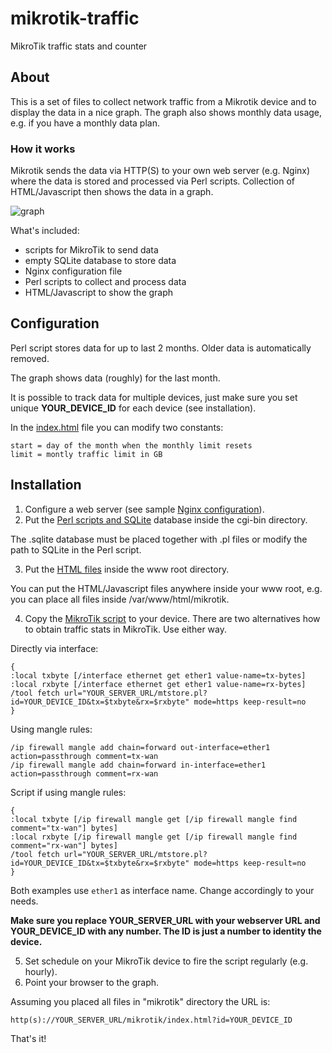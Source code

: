# mikrotik-traffic
MikroTik traffic stats and counter

## About

This is a set of files to collect network traffic from a Mikrotik device and to display the data in a nice graph. The graph also shows monthly data usage, e.g. if you have a monthly data plan.

### How it works

Mikrotik sends the data via HTTP(S) to your own web server (e.g. Nginx) where the data is stored and processed via Perl scripts. Collection of HTML/Javascript then shows the data in a graph.

![graph](https://raw.githubusercontent.com/mghaan/mikrotik-traffic/master/mikrotik.png "Sample graph")

What's included:

* scripts for MikroTik to send data
* empty SQLite database to store data
* Nginx configuration file
* Perl scripts to collect and process data
* HTML/Javascript to show the graph

## Configuration

Perl script stores data for up to last 2 months. Older data is automatically removed.

The graph shows data (roughly) for the last month.

It is possible to track data for multiple devices, just make sure you set unique **YOUR_DEVICE_ID** for each device (see installation).

In the [index.html](https://github.com/mghaan/mikrotik-traffic/blob/master/var/www/html/index.html) file you can modify two constants:
	
	start = day of the month when the monthly limit resets
	limit = montly traffic limit in GB 

## Installation

1. Configure a web server (see sample [Nginx configuration](https://github.com/mghaan/mikrotik-traffic/blob/master/etc/nginx/nginx.conf)).
2. Put the [Perl scripts and SQLite](https://github.com/mghaan/mikrotik-traffic/tree/master/var/www/cgi-bin) database inside the cgi-bin directory.

The .sqlite database must be placed together with .pl files or modify the path to SQLite in the Perl script.

3. Put the [HTML files](https://github.com/mghaan/mikrotik-traffic/tree/master/var/www/html) inside the www root directory.

You can put the HTML/Javascript files anywhere inside your www root, e.g. you can place all files inside /var/www/html/mikrotik.

4. Copy the [MikroTik script](https://github.com/mghaan/mikrotik-traffic/blob/master/opt/mikrotik.script) to your device. There are two alternatives how to obtain traffic stats in MikroTik. Use either way.

Directly via interface:

    {
    :local txbyte [/interface ethernet get ether1 value-name=tx-bytes]
    :local rxbyte [/interface ethernet get ether1 value-name=rx-bytes]
    /tool fetch url="YOUR_SERVER_URL/mtstore.pl?id=YOUR_DEVICE_ID&tx=$txbyte&rx=$rxbyte" mode=https keep-result=no
    }
	
Using mangle rules:

    /ip firewall mangle add chain=forward out-interface=ether1 action=passthrough comment=tx-wan
    /ip firewall mangle add chain=forward in-interface=ether1 action=passthrough comment=rx-wan
	
Script if using mangle rules:

    {
    :local txbyte [/ip firewall mangle get [/ip firewall mangle find comment="tx-wan"] bytes]
    :local rxbyte [/ip firewall mangle get [/ip firewall mangle find comment="rx-wan"] bytes]
    /tool fetch url="YOUR_SERVER_URL/mtstore.pl?id=YOUR_DEVICE_ID&tx=$txbyte&rx=$rxbyte" mode=https keep-result=no
    }
	
Both examples use `ether1` as interface name. Change accordingly to your needs.
	
**Make sure you replace YOUR_SERVER_URL with your webserver URL and YOUR_DEVICE_ID with any number. The ID is just a number to identity the device.** 

5. Set schedule on your MikroTik device to fire the script regularly (e.g. hourly).
6. Point your browser to the graph.

Assuming you placed all files in "mikrotik" directory the URL is:

    http(s)://YOUR_SERVER_URL/mikrotik/index.html?id=YOUR_DEVICE_ID

That's it!